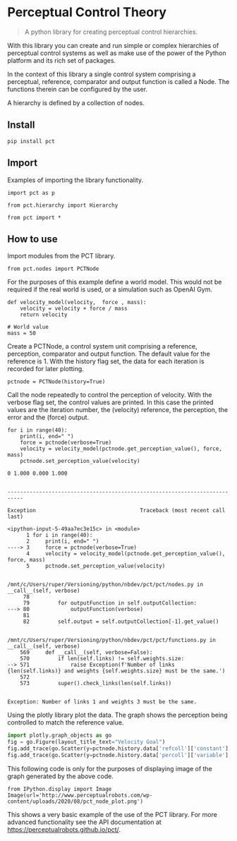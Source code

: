 # Perceptual Control Theory
> A python library for creating perceptual control hierarchies.


With this library you can create and run simple or complex hierarchies of perceptual control systems as well as make use of the power of the Python platform and its rich set of packages.

In the context of this library a single control system comprising a perceptual, reference, comparator and output function is called a Node. The functions therein can be configured by the user.

A hierarchy is defined by a collection of nodes.

## Install

`pip install pct`

## Import

Examples of importing the library functionality.

`import pct as p`

`from pct.hierarchy import Hierarchy`

`from pct import *`

## How to use

Import modules from the PCT library.

```
from pct.nodes import PCTNode
```

For the purposes of this example define a world model. This would not be required if the real world is used, or a simulation such as OpenAI Gym.

```
def velocity_model(velocity,  force , mass):
    velocity = velocity + force / mass
    return velocity

# World value
mass = 50
```

Create a PCTNode, a control system unit comprising a reference, perception, comparator and output function. The default value for the reference is 1. With the history flag set, the data for each iteration is recorded for later plotting. 

```
pctnode = PCTNode(history=True)
```

Call the node repeatedly to control the perception of velocity. With the verbose flag set, the control values are printed. In this case the printed values are the iteration number, the (velocity) reference, the perception, the error and the (force) output.

```
for i in range(40):
    print(i, end=" ")
    force = pctnode(verbose=True)
    velocity = velocity_model(pctnode.get_perception_value(), force, mass)
    pctnode.set_perception_value(velocity)
```

    0 1.000 0.000 1.000 


    ---------------------------------------------------------------------------

    Exception                                 Traceback (most recent call last)

    <ipython-input-5-49aa7ec3e15c> in <module>
          1 for i in range(40):
          2     print(i, end=" ")
    ----> 3     force = pctnode(verbose=True)
          4     velocity = velocity_model(pctnode.get_perception_value(), force, mass)
          5     pctnode.set_perception_value(velocity)


    /mnt/c/Users/ruper/Versioning/python/nbdev/pct/pct/nodes.py in __call__(self, verbose)
         78 
         79         for outputFunction in self.outputCollection:
    ---> 80             outputFunction(verbose)
         81 
         82         self.output = self.outputCollection[-1].get_value()


    /mnt/c/Users/ruper/Versioning/python/nbdev/pct/pct/functions.py in __call__(self, verbose)
        569     def __call__(self, verbose=False):
        570         if len(self.links) != self.weights.size:
    --> 571             raise Exception(f'Number of links {len(self.links)} and weights {self.weights.size} must be the same.')
        572 
        573         super().check_links(len(self.links))


    Exception: Number of links 1 and weights 3 must be the same.


Using the plotly library plot the data. The graph shows the perception being controlled to match the reference value.

```python
import plotly.graph_objects as go
fig = go.Figure(layout_title_text="Velocity Goal")
fig.add_trace(go.Scatter(y=pctnode.history.data['refcoll']['constant'], name="ref"))
fig.add_trace(go.Scatter(y=pctnode.history.data['percoll']['variable'], name="perc"))
```

This following code is only for the purposes of displaying image of the graph generated by the above code.

```
from IPython.display import Image
Image(url='http://www.perceptualrobots.com/wp-content/uploads/2020/08/pct_node_plot.png') 
```

This shows a very basic example of the use of the PCT library. For more advanced functionality see the API documentation at https://perceptualrobots.github.io/pct/.
